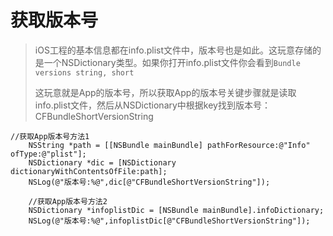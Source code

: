 # 获取版本号

> iOS工程的基本信息都在info.plist文件中，版本号也是如此。这玩意存储的是一个NSDictionary类型。如果你打开info.plist文件你会看到`Bundle versions string, short`
>
> 这玩意就是App的版本号，所以获取App的版本号关键步骤就是读取info.plist文件，然后从NSDictionary中根据key找到版本号：CFBundleShortVersionString

```
//获取App版本号方法1
    NSString *path = [[NSBundle mainBundle] pathForResource:@"Info" ofType:@"plist"];
    NSDictionary *dic = [NSDictionary dictionaryWithContentsOfFile:path];
    NSLog(@"版本号:%@",dic[@"CFBundleShortVersionString"]);

    //获取App版本号方法2
    NSDictionary *infoplistDic = [NSBundle mainBundle].infoDictionary;
    NSLog(@"版本号:%@",infoplistDic[@"CFBundleShortVersionString"]);

```



